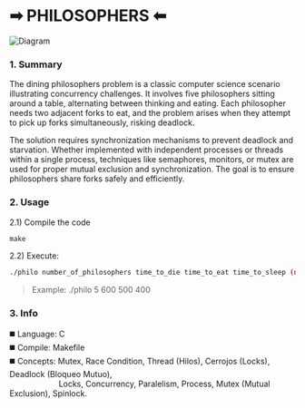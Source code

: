 # ➡︎ PHILOSOPHERS ⬅︎
![Diagram](https://github.com/brayans22/Philosophers/assets/90729742/41ceb304-72d1-4472-a661-26591ad2b42f)

### 1. Summary
The dining philosophers problem is a classic computer science scenario illustrating concurrency challenges. It involves five philosophers sitting around a table, alternating between thinking and eating. Each philosopher needs two adjacent forks to eat, and the problem arises when they attempt to pick up forks simultaneously, risking deadlock.

The solution requires synchronization mechanisms to prevent deadlock and starvation. Whether implemented with independent processes or threads within a single process, techniques like semaphores, monitors, or mutex are used for proper mutual exclusion and synchronization. The goal is to ensure philosophers share forks safely and efficiently.

### 2. Usage
2.1) Compile the code
   ```makefile
   make
   ```
2.2) Execute:
   ```bash
   ./philo number_of_philosophers time_to_die time_to_eat time_to_sleep (number_of_times_each_philosopher_must_eat)
   ```
   > Example: ./philo 5 600 500 400
   
### 3. Info
◼️ Language: C
<br>
◼️ Compile: Makefile
<br>
◼️ Concepts: Mutex, Race Condition, Thread (Hilos), Cerrojos (Locks), Deadlock (Bloqueo Mutuo), <br>
&nbsp; &nbsp; &nbsp; &nbsp; &nbsp; &nbsp; &nbsp; &nbsp; &nbsp;&nbsp;&nbsp;&nbsp;&nbsp;&nbsp;Locks, Concurrency, Paralelism, Process, Mutex (Mutual Exclusion), Spinlock.
